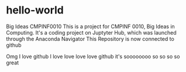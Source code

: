 # hello-world
Big Ideas CMPINF0010
This is a project for CMPINF 0010, Big Ideas in Computing.
It's a coding project on Juptyter Hub, which was launched through the Anaconda Navigator
This Repository is now connected to github


Omg I love github I love love love love github it's soooooooo so so so so great
